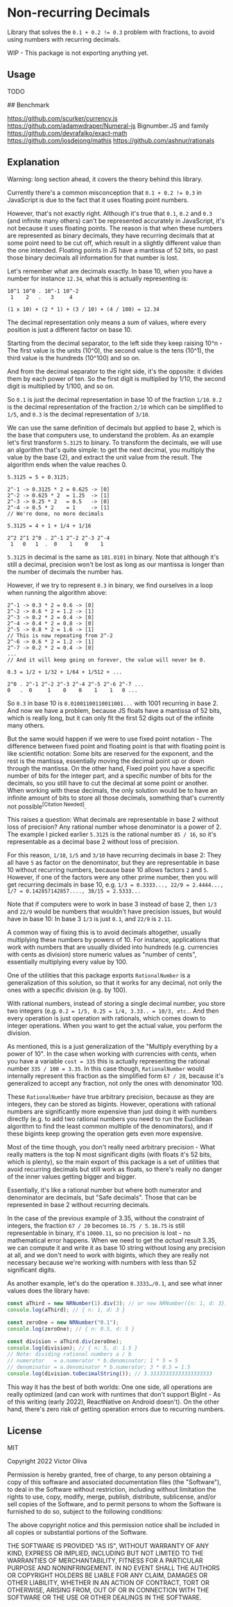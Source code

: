 # Non-recurring Decimals

Library that solves the `0.1 + 0.2 != 0.3` problem with fractions, to avoid using numbers with recurring decimals.

WIP - This package is not exporting anything yet.

## Usage

TODO

## Benchmark

https://github.com/scurker/currency.js
https://github.com/adamwdraper/Numeral-js
Bignumber.JS and family
https://github.com/devrafalko/exact-math
https://github.com/josdejong/mathjs
https://github.com/ashnur/rationals

## Explanation

Warning: long section ahead, it covers the theory behind this library.

Currently there's a common misconception that `0.1 + 0.2 != 0.3` in JavaScript is due to the fact that it uses floating point numbers.

However, that's not exactly right. Although it's true that `0.1`, `0.2` and `0.3` (and infinite many others) can't be represented accurately in JavaScript, it's not because it uses floating points. The reason is that when these numbers are represented as binary decimals, they have recurring decimals that at some point need to be cut off, which result in a slightly different value than the one intended. Floating points in JS have a mantissa of 52 bits, so past those binary decimals all information for that number is lost.

Let's remember what are decimals exactly. In base 10, when you have a number for instance `12.34`, what this is actually representing is:

```
10^1 10^0 . 10^-1 10^-2
 1    2   .   3     4

(1 x 10) + (2 * 1) + (3 / 10) + (4 / 100) = 12.34
```

The decimal representation only means a sum of values, where every position is just a different factor on base 10.

Starting from the decimal separator, to the left side they keep raising 10^n - The first value is the units (10^0), the second value is the tens (10^1), the third value is the hundreds (10^100) and so on.

And from the decimal separator to the right side, it's the opposite: it divides them by each power of ten. So the first digit is multiplied by 1/10, the second digit is multiplied by 1/100, and so on.

So `0.1` is just the decimal representation in base 10 of the fraction `1/10`. `0.2` is the decimal representation of the fraction `2/10` which can be simplified to `1/5`, and `0.3` is the decimal representation of `3/10`.

We can use the same definition of decimals but applied to base 2, which is the base that computers use, to understand the problem. As an example let's first transform `5.3125` to binary. To transform the decimals, we will use an algorithm that's quite simple: to get the next decimal, you multiply the value by the base (2), and extract the unit value from the result. The algorithm ends when the value reaches 0.

```
5.3125 = 5 + 0.3125;

2^-1 -> 0.3125 * 2 = 0.625 -> [0]
2^-2 -> 0.625 * 2  = 1.25  -> [1]
2^-3 -> 0.25 * 2   = 0.5   -> [0]
2^-4 -> 0.5 * 2    = 1     -> [1]
// We're done, no more decimals

5.3125 = 4 + 1 + 1/4 + 1/16

2^2 2^1 2^0 . 2^-1 2^-2 2^-3 2^-4
 1   0   1  .  0    1    0    1
```

`5.3125` in decimal is the same as `101.0101` in binary. Note that although it's still a decimal, precision won't be lost as long as our mantissa is longer than the number of decimals the number has.

However, if we try to represent `0.3` in binary, we find ourselves in a loop when running the algorithm above:

```
2^-1 -> 0.3 * 2 = 0.6 -> [0]
2^-2 -> 0.6 * 2 = 1.2 -> [1]
2^-3 -> 0.2 * 2 = 0.4 -> [0]
2^-4 -> 0.4 * 2 = 0.8 -> [0]
2^-5 -> 0.8 * 2 = 1.6 -> [1]
// This is now repeating from 2^-2
2^-6 -> 0.6 * 2 = 1.2 -> [1]
2^-7 -> 0.2 * 2 = 0.4 -> [0]
...
// And it will keep going on forever, the value will never be 0.

0.3 = 1/2 + 1/32 + 1/64 + 1/512 + ...

2^0 . 2^-1 2^-2 2^-3 2^-4 2^-5 2^-6 2^-7 ...
0   .  0     1    0    0    1    1   0 ...
```

So `0.3` in base 10 is `0.01001100110011001...` with 1001 recurring in base 2. And now we have a problem, because JS floats have a mantissa of 52 bits, which is really long, but it can only fit the first 52 digits out of the infinite many others.

But the same would happen if we were to use fixed point notation - The difference between fixed point and floating point is that with floating point is like scientific notation: Some bits are reserved for the exponent, and the rest is the mantissa, essentially moving the decimal point up or down through the mantissa. On the other hand, Fixed point you have a specific number of bits for the integer part, and a specific number of bits for the decimals, so you still have to cut the decimal at some point or another. When working with these decimals, the only solution would be to have an infinite amount of bits to store all those decimals, something that's currently not possible<sup>[Citation Needed]</sup>.

This raises a question: What decimals are representable in base 2 without loss of precision? Any rational number whose denominator is a power of 2. The example I picked earlier `5.3125` is the rational number `85 / 16`, so it's representable as a decimal base 2 without loss of precision.

For this reason, `1/10`, `1/5` and `3/10` have recurring decimals in base 2: They all have `5` as factor on the denominator, but they are representable in base 10 without recurring numbers, because base 10 allows factors `2` and `5`. However, if one of the factors were any other prime number, then you will get recurring decimals in base 10, e.g. `1/3 = 0.3333..., 22/9 = 2.4444..., 1/7 = 0.142857142857...., 38/15 = 2.5333...`

Note that if computers were to work in base 3 instead of base 2, then `1/3` and `22/9` would be numbers that wouldn't have precision issues, but would have in base 10: In base 3 `1/3` is just `0.1`, and `22/9` is `2.11`.

A common way of fixing this is to avoid decimals altogether, usually multiplying these numbers by powers of 10. For instance, applications that work with numbers that are usually divided into hundreds (e.g. currencies with cents as division) store numeric values as "number of cents", essentially multiplying every value by 100.

One of the utilities that this package exports `RationalNumber` is a generalization of this solution, so that it works for any decimal, not only the ones with a specific division (e.g. by 100).

With rational numbers, instead of storing a single decimal number, you store two integers (e.g. `0.2 = 1/5, 0.25 = 1/4, 3.33.. = 10/3, etc.`. And then every operation is just operation with rationals, which comes down to integer operations. When you want to get the actual value, you perform the division.

As mentioned, this is a just generalization of the "Multiply everything by a power of 10". In the case when working with currencies with cents, when you have a variable `cost = 335` this is actually representing the rational number `335 / 100 = 3.35`. In this case though, `RationalNumber` would internally represent this fraction as the simplified form `67 / 20`, because it's generalized to accept any fraction, not only the ones with denominator 100.

These `RationalNumber` have true arbitrary precision, because as they are integers, they can be stored as bigints. However, operations with rational numbers are significantly more expensive than just doing it with numbers directly (e.g. to add two rational numbers you need to run the Euclidean algorithm to find the least common multiple of the denominators), and if these bigints keep growing the operation gets even more expensive.

Most of the time though, you don't really need arbitrary precision - What really matters is the top N most significant digits (with floats it's 52 bits, which is plenty), so the main export of this package is a set of utilities that avoid recurring decimals but still work as floats, so there's really no danger of the inner values getting bigger and bigger.

Essentially, it's like a rational number but where both numerator and denominator are decimals, but "Safe decimals". Those that can be represented in base 2 without recurring decimals.

In the case of the previous example of 3.35, without the constraint of integers, the fraction `67 / 20` becomes `16.75 / 5`. `16.75` is still representable in binary, it's `10000.11`, so no precision is lost - no mathematical error happens. When we need to get the _actual_ result 3.35, we can compute it and write it as base 10 string without losing any precision at all, and we don't need to work with bigints, which they are really not necessary because we're working with numbers with less than 52 significant digits.

As another example, let's do the operation `0.3333…/0.1`, and see what inner values does the library have:

```ts
const aThird = new NRNumber(1).div(3); // or new NRNumber({n: 1, d: 3})
console.log(aThird); // { n: 1, d: 3 }

const zeroOne = new NRNumber("0.1");
console.log(zeroOne); // { n: 0.5, d: 5 }

const division = aThird.div(zeroOne);
console.log(division); // { n: 5, d: 1.5 }
// Note: dividing rational numbers a / b
// numerator   = a.numerator * b.denominator; 1 * 5 = 5
// denominator = a.denominator * b.numerator; 3 * 0.5 = 1.5
console.log(division.toDecimalString()); // 3.33333333333333333333
```

This way it has the best of both worlds: One one side, all operations are really optimized (and can work with runtimes that don't support BigInt - As of this writing (early 2022), ReactNative on Android doesn't). On the other hand, there's zero risk of getting operation errors due to recurring numbers.

## License

MIT

Copyright 2022 Víctor Oliva

Permission is hereby granted, free of charge, to any person obtaining a copy of this software and associated documentation files (the "Software"), to deal in the Software without restriction, including without limitation the rights to use, copy, modify, merge, publish, distribute, sublicense, and/or sell copies of the Software, and to permit persons to whom the Software is furnished to do so, subject to the following conditions:

The above copyright notice and this permission notice shall be included in all copies or substantial portions of the Software.

THE SOFTWARE IS PROVIDED "AS IS", WITHOUT WARRANTY OF ANY KIND, EXPRESS OR IMPLIED, INCLUDING BUT NOT LIMITED TO THE WARRANTIES OF MERCHANTABILITY, FITNESS FOR A PARTICULAR PURPOSE AND NONINFRINGEMENT. IN NO EVENT SHALL THE AUTHORS OR COPYRIGHT HOLDERS BE LIABLE FOR ANY CLAIM, DAMAGES OR OTHER LIABILITY, WHETHER IN AN ACTION OF CONTRACT, TORT OR OTHERWISE, ARISING FROM, OUT OF OR IN CONNECTION WITH THE SOFTWARE OR THE USE OR OTHER DEALINGS IN THE SOFTWARE.
